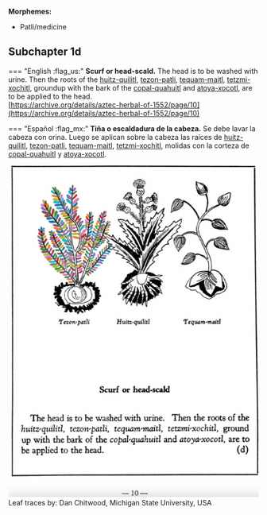 
**Morphemes:**

- Patli/medicine

## Subchapter 1d  

=== "English :flag_us:"
    **Scurf or head-scald.** The head is to be washed with urine. Then the roots of the [huitz-quilitl](Huitz-quilitl.md), [tezon-patli](Tezon-patli.md), [tequam-maitl](Tequam-maitl.md), [tetzmi-xochitl](Tetzmi-xochitl.md), groundup with the bark of the [copal-quahuitl](Copal-quahuitl.md) and [atoya-xocotl](Atoya-xocotl.md), are to be applied to the head.  
    [https://archive.org/details/aztec-herbal-of-1552/page/10](https://archive.org/details/aztec-herbal-of-1552/page/10)  


=== "Español :flag_mx:"
    **Tiña o escaldadura de la cabeza.**  Se debe lavar la cabeza con orina. Luego se aplican sobre la cabeza las raíces de [huitz-quilitl](Huitz-quilitl.md), [tezon-patli](Tezon-patli.md), [tequam-maitl](Tequam-maitl.md), [tetzmi-xochitl](Tetzmi-xochitl.md), molidas con la corteza de [copal-quahuitl](Copal-quahuitl.md) y [atoya-xocotl](Atoya-xocotl.md).  

![D_ID176_p010_01_Tezon-patli.png](assets/D_ID176_p010_01_Tezon-patli.png)  
Leaf traces by: Dan Chitwood, Michigan State University, USA  
